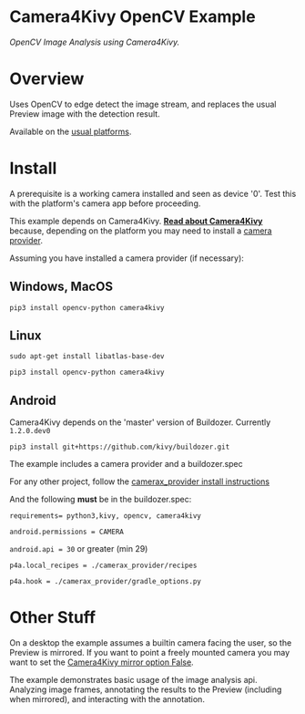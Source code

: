 Camera4Kivy OpenCV Example
==========================

*OpenCV Image Analysis using Camera4Kivy.*

# Overview

Uses OpenCV to edge detect the image stream, and replaces the usual Preview image with the detection result.

Available on the [usual platforms](https://github.com/Android-for-Python/Camera4Kivy/#tested-platforms).

# Install

A prerequisite is a working camera installed and seen as device '0'. Test this with the platform's camera app before proceeding.

This example depends on Camera4Kivy. **[Read about Camera4Kivy](https://github.com/Android-for-Python/Camera4Kivy#camera4kivy)** because, depending on the platform you may need to install a [camera provider](https://github.com/Android-for-Python/Camera4Kivy#dependencies). 

Assuming you have installed a camera provider (if necessary):

## Windows, MacOS

`pip3 install opencv-python camera4kivy`

## Linux

`sudo apt-get install libatlas-base-dev`

`pip3 install opencv-python camera4kivy`

## Android

Camera4Kivy depends on the 'master' version of Buildozer. Currently `1.2.0.dev0`

`pip3 install git+https://github.com/kivy/buildozer.git`

The example includes a camera provider and a buildozer.spec

For any other project, follow the [camerax_provider install instructions](https://github.com/Android-for-Python/Camera4Kivy#candroid-camerax_provider)

And the following **must** be in the buildozer.spec:

`requirements= python3,kivy, opencv, camera4kivy`

`android.permissions = CAMERA`

`android.api = 30`  or greater (min 29)

`p4a.local_recipes = ./camerax_provider/recipes`

`p4a.hook = ./camerax_provider/gradle_options.py`   

# Other Stuff

On a desktop the example assumes a builtin camera facing the user, so the Preview is mirrored. If you want to point a freely mounted camera you may want to set the [Camera4Kivy mirror option False]((https://github.com/Android-for-Python/Camera4Kivy/#mirror)). 

The example demonstrates basic usage of the image analysis api. Analyzing image frames, annotating the results to the Preview (including when mirrored), and interacting with the annotation.

